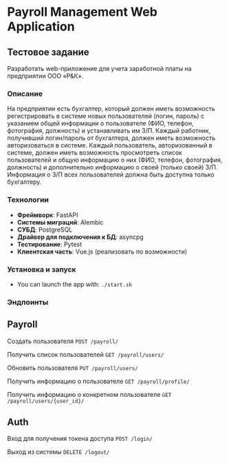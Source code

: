 # Payroll Management Web Application

## Тестовое задание

Разработать web-приложение для учета заработной платы на предприятии ООО «Р&К».

### Описание

На предприятии есть бухгалтер, который должен иметь возможность регистрировать в системе новых пользователей (логин, пароль) с указанием общей информации о пользователе (ФИО, телефон, фотография, должность) и устанавливать им З/П. Каждый работник, получивший логин/пароль от бухгалтера, должен иметь возможность авторизоваться в системе. Каждый пользователь, авторизованный в системе, должен иметь возможность просмотреть список пользователей и общую информацию о них (ФИО, телефон, фотография, должность) и дополнительно информацию о своей (только своей) З/П. Информация о З/П всех пользователей должна быть доступна только бухгалтеру.

### Технологии

- **Фреймворк**: FastAPI
- **Системы миграций**: Alembic
- **СУБД**: PostgreSQL
- **Драйвер для подключения к БД**: asyncpg
- **Тестирование**: Pytest
- **Клиентская часть**: Vue.js (реализовать по возможности)

### Установка и запуск
- You can launch the app with:
```./start.sh  ```

### Эндпоинты
## Payroll
Создать пользователя
```POST /payroll/```

Получить список пользователей
```GET /payroll/users/```

Обновить пользователя
```PUT /payroll/users/```

Получить информацию о пользователе
```GET /payroll/profile/```

Получить информацию о конкретном пользователе
```GET /payroll/users/{user_id}/```

## Auth
Вход для получения токена доступа
```POST /login/```

Выход из системы
```DELETE /logout/```

